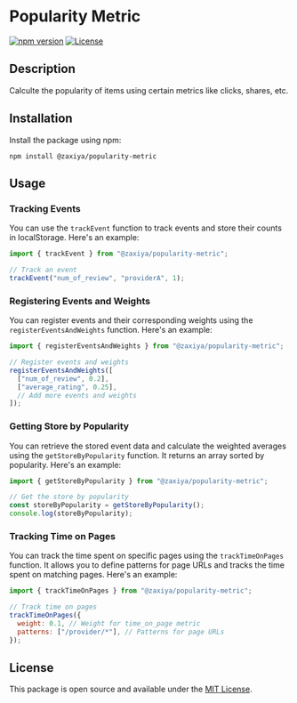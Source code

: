 # Popularity Metric

[![npm version](https://img.shields.io/npm/v/@zaxiya/popularity-metric.svg)](https://www.npmjs.com/package/your-package-name)
[![License](https://img.shields.io/badge/license-MIT-blue.svg)](https://opensource.org/licenses/MIT)

## Description

Calculte the popularity of items using certain metrics like clicks, shares, etc.

## Installation

Install the package using npm:

```
npm install @zaxiya/popularity-metric
```

## Usage

### Tracking Events

You can use the `trackEvent` function to track events and store their counts in localStorage. Here's an example:

```javascript
import { trackEvent } from "@zaxiya/popularity-metric";

// Track an event
trackEvent("num_of_review", "providerA", 1);
```

### Registering Events and Weights

You can register events and their corresponding weights using the `registerEventsAndWeights` function. Here's an example:

```javascript
import { registerEventsAndWeights } from "@zaxiya/popularity-metric";

// Register events and weights
registerEventsAndWeights([
  ["num_of_review", 0.2],
  ["average_rating", 0.25],
  // Add more events and weights
]);
```

### Getting Store by Popularity

You can retrieve the stored event data and calculate the weighted averages using the `getStoreByPopularity` function. It returns an array sorted by popularity. Here's an example:

```javascript
import { getStoreByPopularity } from "@zaxiya/popularity-metric";

// Get the store by popularity
const storeByPopularity = getStoreByPopularity();
console.log(storeByPopularity);
```

### Tracking Time on Pages

You can track the time spent on specific pages using the `trackTimeOnPages` function. It allows you to define patterns for page URLs and tracks the time spent on matching pages. Here's an example:

```javascript
import { trackTimeOnPages } from "@zaxiya/popularity-metric";

// Track time on pages
trackTimeOnPages({
  weight: 0.1, // Weight for time_on_page metric
  patterns: ["/provider/*"], // Patterns for page URLs
});
```

## License

This package is open source and available under the [MIT License](https://opensource.org/licenses/MIT).
